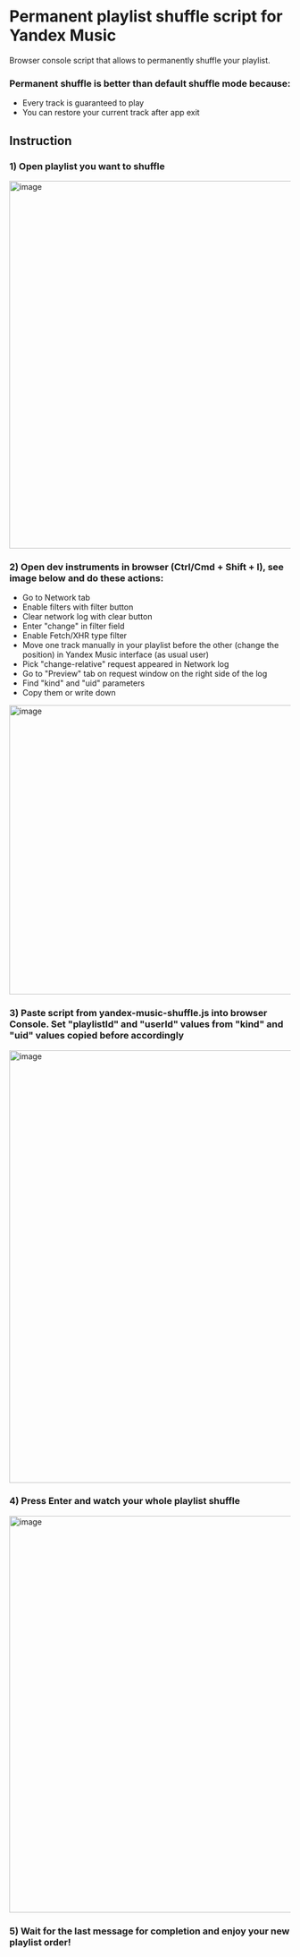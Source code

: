 # Permanent playlist shuffle script for Yandex Music

Browser console script that allows to permanently shuffle your playlist.
### Permanent shuffle is better than default shuffle mode because:
- Every track is guaranteed to play
- You can restore your current track after app exit

## Instruction

### 1) Open playlist you want to shuffle
<img width="920" height="657" alt="image" src="https://github.com/user-attachments/assets/ee520152-1495-4665-bebd-d200329d34f1" />

### 2) Open dev instruments in browser (Ctrl/Cmd + Shift + I), see image below and do these actions:
- Go to Network tab
- Enable filters with filter button 
- Clear network log with clear button
- Enter "change" in filter field
- Enable Fetch/XHR type filter
- Move one track manually in your playlist before the other (change the position) in Yandex Music interface (as usual user)
- Pick "change-relative" request appeared in Network log
- Go to "Preview" tab on request window on the right side of the log
- Find "kind" and "uid" parameters
- Copy them or write down

<img width="1172" height="517" alt="image" src="https://github.com/user-attachments/assets/962d9ce6-4682-4982-8896-0b8f2916f00f" />

### 3) Paste script from **yandex-music-shuffle.js** into browser Console. Set "playlistId" and "userId" values from "kind" and "uid" values copied before accordingly
<img width="1165" height="773" alt="image" src="https://github.com/user-attachments/assets/483d49fc-f8b7-433f-99f3-6e5c738533e3" />

### 4) Press Enter and watch your whole playlist shuffle
<img width="1151" height="709" alt="image" src="https://github.com/user-attachments/assets/c194231b-48e4-40df-aeee-cbaf0844326a" />

### 5) Wait for the last message for completion and enjoy your new playlist order!
